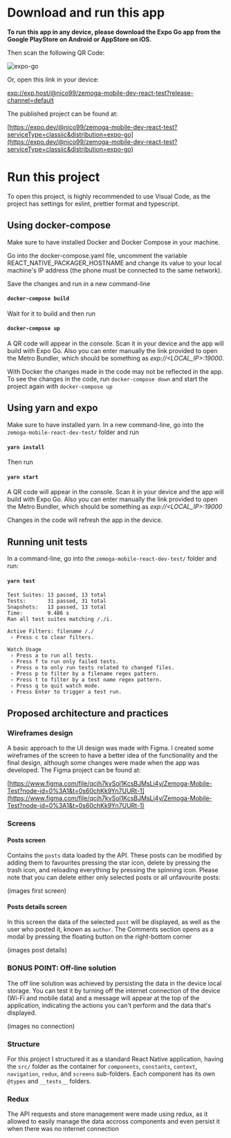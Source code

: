 # Download and run this app

**To run this app in any device, please download the Expo Go app from the Google PlayStore on Android or AppStore on iOS.**

Then scan the following QR Code:

![expo-go](https://user-images.githubusercontent.com/66321988/218197457-68ebb014-5423-4b38-830e-0bd7c02b346f.svg)

Or, open this link in your device:

[exp://exp.host/@nico99/zemoga-mobile-dev-react-test?release-channel=default](exp://exp.host/@nico99/zemoga-mobile-dev-react-test?release-channel=default)

The published project can be found at:

[https://expo.dev/@nico99/zemoga-mobile-dev-react-test?serviceType=classiic&distribution=expo-go](https://expo.dev/@nico99/zemoga-mobile-dev-react-test?serviceType=classiic&distribution=expo-go)

# Run this project

To open this project, is highly recommended to use Visual Code, as the project has settings for eslint, prettier format and typescript.

## Using docker-compose

Make sure to have installed Docker and Docker Compose in your machine.

Go into the docker-compose.yaml file, uncomment the variable REACT_NATIVE_PACKAGER_HOSTNAME and change its value to your local machine's IP address (the phone must be connected to the same network).

Save the changes and run in a new command-line

#### `docker-compose build`

Wait for it to build and then run

#### `docker-compose up`

A QR code will appear in the console. Scan it in your device and the app will build with Expo Go. Also you can enter manually the link provided to open the Metro Bundler, which should be something as *exp://<LOCAL_IP>:19000*.

With Docker the changes made in the code may not be reflected in the app. To see the changes in the code, run ```docker-compose down``` and start the project again with ```docker-compose up```

## Using yarn and expo

Make sure to have installed yarn. In a new command-line, go into the ```zemoga-mobile-react-dev-test/``` folder and run
#### ```yarn install```
Then run
#### ```yarn start```

A QR code will appear in the console. Scan it in your device and the app will build with Expo Go. Also you can enter manually the link provided to open the Metro Bundler, which should be something as *exp://<LOCAL_IP>:19000*

Changes in the code will refresh the app in the device.

## Running unit tests

In a command-line, go into the ```zemoga-mobile-react-dev-test/``` folder and run:

#### ```yarn test```

```
Test Suites: 13 passed, 13 total
Tests:       31 passed, 31 total
Snapshots:   13 passed, 13 total
Time:        9.486 s
Ran all test suites matching /./i.

Active Filters: filename /./
 › Press c to clear filters.

Watch Usage
 › Press a to run all tests.
 › Press f to run only failed tests.
 › Press o to only run tests related to changed files.
 › Press p to filter by a filename regex pattern.
 › Press t to filter by a test name regex pattern.
 › Press q to quit watch mode.
 › Press Enter to trigger a test run.
 ```

## Proposed architecture and practices

### Wireframes design

A basic approach to the UI design was made with Figma. I created some wireframes of the screen to have a better idea of the functionality and the final design, although some changes were made when the app was developed. The Figma project can be found at:

[https://www.figma.com/file/qcjh7kvSol1KcsBJMsLi4y/Zemoga-Mobile-Test?node-id=0%3A1&t=0s60chKk9Yn7UURt-1](https://www.figma.com/file/qcjh7kvSol1KcsBJMsLi4y/Zemoga-Mobile-Test?node-id=0%3A1&t=0s60chKk9Yn7UURt-1)

### Screens 

#### Posts screen

Contains the ```posts``` data loaded by the API. These posts can be modified by adding them to favourites pressing the star icon, delete by pressing the trash icon, and reloading everything by pressing the spinning icon. Please note that you can delete either only selected posts or all unfavourite posts:

(images first screen)

#### Posts details screen

In this screen the data of the selected ```post``` will be displayed, as well as the user who posted it, known as ```author```. The Comments section opens as a modal by pressing the floating button on the right-bottom corner 

(images post details)

### BONUS POINT: Off-line solution

The off line solution was achieved by persisting the data in the device local storage. You can test it by turning off the internet connection of the device (Wi-Fi and mobile data) and a message will appear at the top of the application, indicating the actions you can't perform and the data that's displayed.

(images no connection)



### Structure

For this project I structured it as a standard React Native application, having the ```src/``` folder as the container for ```components```, ```constants```, ```context```, ```navigation```, ```redux```, and ```screens``` sub-folders. Each component has its own ```@types``` and ```__tests__``` folders.

### Redux

The API requests and store management were made using redux, as it allowed to easily manage the data accross components and even persist it when there was no internet connection
